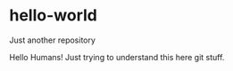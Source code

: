 # hello-world
Just another repository

Hello Humans! Just trying to understand this here git stuff. 
